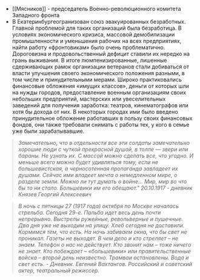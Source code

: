 * [[Мясников]] - пред­седатель Военно-революционного комитета Западноro фронта
* В Екатеринбургеогранизован союз эвакуированных безработных. Главной проблемой для таких организаций была безработица. В условиях экономического кризиса, массовой демобилизации промышленности и уменьшения рабочих на всех предприятиях, найти работу «фронтовикам» было очень проблематично. Дороговизна и продовольственный дефицит ставили их нередко на грань выживания. В итоге люмпенизированные, лишенные сдерживающих рамок организации ветеранов стали добиваться от власти улучшения своего экономического положения разными, в том числе и принудительными мерами. Широко практиковались финансовые обложения «имущих классов», деньги от которых шли на нужды городов, предоставление военным организациям своих небольших предприятий, мастерских или увеселительных заведений для получения заработка: театров, кинематографов или хотя бы дохода от них. В некоторых городах ими было введено принудительное обложение работавших в пользу своих финансовых фондов, они также требовали снимать с работы тех, у кого в семье уже были зарабатывавшие.

>	_Замечательно, что в отдельности все эти солдаты замечательно хорошие люди с чуткой прекрасной душой, в толпе — звери или бараны. Не узнать их. С массой можно сделать все, что угодно. И меньше всего можно будет удивляться тому, если не большевистская, а черносотенная пропаганда завладеет их душами. Сейчас ими владеет мечта о немедленном мире, о разделе земли. Можно ли тут думать о войне... Мир, мир во что бы то ни стало. Большевики им его обещают." 20.10.1917 - дневник Князев Георгий Алексеевич_

>	_В ночь с пятницы 27 (1917 года) октября по Москве началась стрельба. Сегодня 29-е. Пальба идет весь день почти непрерывно. Выстрелы ружейные, револьверные и пушечные. Два дня уже не выходим на улицу. Хлеб сегодня не доставили. Кормимся тем, что есть. На ночь забиваем окна, что бы свет не проникал. Газеты не выходят. В чем дело и кто стреляет – не знаем. Телефон о нас не действует. Кто звонит нам – тоже ничего не знает. Кто побеждает – «большевики» или правительственные войска – второй день неизвестно. Трамваи остановлены. Вода и свет есть. - Дневник. Евгений Вахтангов. Российский и советский актер, театральный режиссер._